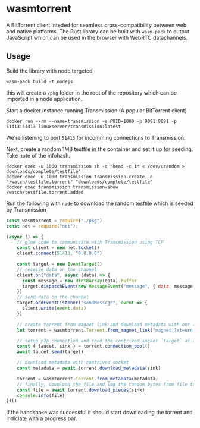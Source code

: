 # wasmtorrent

A BitTorrent client inteded for seamless cross-compatibility between web and native platforms. The Rust library can be built with `wasm-pack` to output JavaScript which can be used in the browser with WebRTC datachannels.

## Usage

Build the library with node targeted
```
wasm-pack build -t nodejs
```
this will create a `/pkg` folder in the root of the repository which can be imported in a node application.

Start a docker instance running Transmission (A popular BitTorrent client)
```
docker run --rm --name=transmission -e PUID=1000 -p 9091:9091 -p 51413:51413 linuxserver/transmission:latest
```
We're listening to port `51413` for incomming connections to Transmission.

Next, create a random 1MB testfile in the container and set it up for seeding. Take note of the infohash.
```
docker exec -u 1000 transmission sh -c "head -c 1M < /dev/urandom > downloads/complete/testfile"
docker exec -u 1000 transmission transmission-create -o "/watch/testfile.torrent" "downloads/complete/testfile"
docker exec transmission transmission-show /watch/testfile.torrent.added
```

Run the following with `node` to download the random tesftile which is seeded by Transmission
```javascript
const wasmtorrent = require("./pkg")
const net = require("net");

(async () => {
    // glue code to communicate with Transmission using TCP
    const client = new net.Socket()
    client.connect(51413, "0.0.0.0")

    const target = new EventTarget()
    // receive data on the channel
    client.on("data", async (data) => {
      const message = new Uint8Array(data).buffer
      target.dispatchEvent(new MessageEvent("message", { data: message }))
    })
    // send data on the channel
    target.addEventListener("sendMessage", event => {
      client.write(event.data)
    })

    // create torrent from magnet link and download metadata with our contrived socket
    let torrent = wasmtorrent.Torrent.from_magnet_link("magnet:?xt=urn:btih:<info-hash>") // FIXME: Replace <info-hash> with the "testfile" info hash

    // setup p2p connection and send the contrived socket `target` as a potential peer
    const { faucet, sink } = torrent.connection_pool()
    await faucet.send(target)

    // download metadata with contrived socket
    const metadata = await torrent.download_metadata(sink)

    torrent = wasmtorrent.Torrent.from_metadata(metadata)
    // finally, download the file and log the random bytes from file to the console
    const file = await torrent.download_pieces(sink)
    console.info(file)
})()
```
If the handshake was successful it should start downloading the torrent and indiciate with a progress bar.